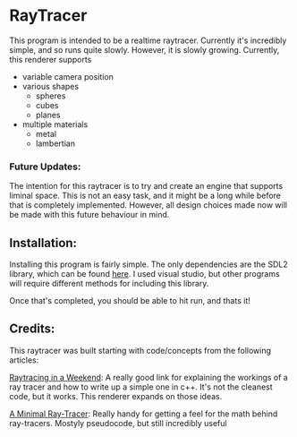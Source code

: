 # RayTracer
This program is intended to be a realtime raytracer. Currently it's incredibly simple, and so runs quite slowly. However, it is slowly growing.
Currently, this renderer supports 
  - variable camera position
  - various shapes 
    - spheres
    - cubes
    - planes
  - multiple materials
    - metal
    - lambertian
    

### Future Updates:
The intention for this raytracer is to try and create an engine that supports liminal space. This is not an easy task, and it might be a long while before that is
completely implemented. However, all design choices made now will be made with this future behaviour in mind.

## Installation:
Installing this program is fairly simple. The only dependencies are the SDL2 library, which can be found [here](https://www.libsdl.org/download-2.0.php).
I used visual studio, but other programs will require different methods for including this library.

Once that's completed, you should be able to hit run, and thats it!


## Credits:
This raytracer was built starting with code/concepts from the following articles:

[Raytracing in a Weekend](https://www.realtimerendering.com/raytracing/Ray%20Tracing%20in%20a%20Weekend.pdf):
A really good link for explaining the workings of a ray tracer and how to write up a simple one in c++. It's not the cleanest code, but it works.
This renderer expands on those ideas.

[A Minimal Ray-Tracer](https://www.scratchapixel.com/lessons/3d-basic-rendering/minimal-ray-tracer-rendering-simple-shapes/parametric-and-implicit-surfaces): Really handy for getting a feel for the math behind ray-tracers. Mostyly pseudocode, but still incredibly useful


